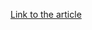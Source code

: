 [Link to the article](https://esentire.com/blog/redline-stealer-masquerades-as-photo-editing-software)
